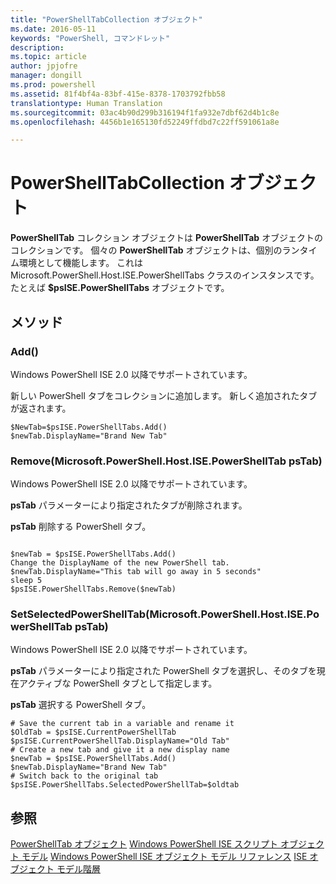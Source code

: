 ```yaml
---
title: "PowerShellTabCollection オブジェクト"
ms.date: 2016-05-11
keywords: "PowerShell, コマンドレット"
description: 
ms.topic: article
author: jpjofre
manager: dongill
ms.prod: powershell
ms.assetid: 81f4bf4a-83bf-415e-8378-1703792fbb58
translationtype: Human Translation
ms.sourcegitcommit: 03ac4b90d299b316194f1fa932e7dbf62d4b1c8e
ms.openlocfilehash: 4456b1e165130fd52249ffdbd7c22ff591061a8e

---
```


# PowerShellTabCollection オブジェクト
  **PowerShellTab** コレクション オブジェクトは **PowerShellTab** オブジェクトのコレクションです。 個々の **PowerShellTab** オブジェクトは、個別のランタイム環境として機能します。 これは Microsoft.PowerShell.Host.ISE.PowerShellTabs クラスのインスタンスです。 たとえば **$psISE.PowerShellTabs** オブジェクトです。

## メソッド

### Add\(\)
  Windows PowerShell ISE 2.0 以降でサポートされています。 

 新しい PowerShell タブをコレクションに追加します。 新しく追加されたタブが返されます。

```
$NewTab=$psISE.PowerShellTabs.Add()
$newTab.DisplayName="Brand New Tab"
```

### Remove\(Microsoft.PowerShell.Host.ISE.PowerShellTab psTab\)
  Windows PowerShell ISE 2.0 以降でサポートされています。 

 **psTab** パラメーターにより指定されたタブが削除されます。

 **psTab**
 削除する PowerShell タブ。

```

$newTab = $psISE.PowerShellTabs.Add()
Change the DisplayName of the new PowerShell tab. 
$newTab.DisplayName="This tab will go away in 5 seconds" 
sleep 5 
$psISE.PowerShellTabs.Remove($newTab)
```

### SetSelectedPowerShellTab\(Microsoft.PowerShell.Host.ISE.PowerShellTab psTab\)
  Windows PowerShell ISE 2.0 以降でサポートされています。 

 **psTab** パラメーターにより指定された PowerShell タブを選択し、そのタブを現在アクティブな PowerShell タブとして指定します。

 **psTab**
 選択する PowerShell タブ。

```
# Save the current tab in a variable and rename it
$OldTab = $psISE.CurrentPowerShellTab
$psISE.CurrentPowerShellTab.DisplayName="Old Tab"
# Create a new tab and give it a new display name
$newTab = $psISE.PowerShellTabs.Add()
$newTab.DisplayName="Brand New Tab" 
# Switch back to the original tab
$psISE.PowerShellTabs.SelectedPowerShellTab=$oldtab
```

## 参照
 [PowerShellTab オブジェクト](The-PowerShellTab-Object.md) 
 [Windows PowerShell ISE スクリプト オブジェクト モデル](../ise/The-Windows-PowerShell-ISE-Scripting-Object-Model.md) 
 [Windows PowerShell ISE オブジェクト モデル リファレンス](../ise/Windows-PowerShell-ISE-Object-Model-Reference.md) 
 [ISE オブジェクト モデル階層](../ise/The-ISE-Object-Model-Hierarchy.md)

  



<!--HONumber=Aug16_HO3-->


